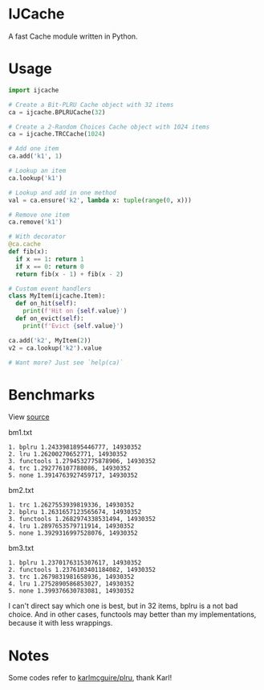# IJCache

A fast Cache module written in Python.


Usage
=====

```py
import ijcache

# Create a Bit-PLRU Cache object with 32 items
ca = ijcache.BPLRUCache(32)

# Create a 2-Random Choices Cache object with 1024 items
ca = ijcache.TRCCache(1024)

# Add one item
ca.add('k1', 1)

# Lookup an item
ca.lookup('k1')

# Lookup and add in one method
val = ca.ensure('k2', lambda x: tuple(range(0, x)))

# Remove one item
ca.remove('k1')

# With decorator
@ca.cache
def fib(x):
  if x == 1: return 1
  if x == 0: return 0
  return fib(x - 1) + fib(x - 2)

# Custom event handlers
class MyItem(ijcache.Item):
  def on_hit(self):
    print(f'Hit on {self.value}')
  def on_evict(self):
    print(f'Evict {self.value}')

ca.add('k2', MyItem(2))
v2 = ca.lookup('k2').value

# Want more? Just see `help(ca)`
```


Benchmarks
==========

View [source](benchmark.py)

bm1.txt
```
1. bplru 1.2433981895446777, 14930352
2. lru 1.26200270652771, 14930352
3. functools 1.2794532775878906, 14930352
4. trc 1.292776107788086, 14930352
5. none 1.3914763927459717, 14930352
```

bm2.txt
```
1. trc 1.2627553939819336, 14930352
2. bplru 1.2631657123565674, 14930352
3. functools 1.2682974338531494, 14930352
4. lru 1.2897653579711914, 14930352
5. none 1.3929316997528076, 14930352
```

bm3.txt
```
1. bplru 1.2370176315307617, 14930352
2. functools 1.2376103401184082, 14930352
3. trc 1.2679831981658936, 14930352
4. lru 1.2752890586853027, 14930352
5. none 1.399376630783081, 14930352
```

I can't direct say which one is best, but in 32 items, bplru is a not bad
choice. And in other cases, functools may better than my implementations,
because it with less wrappings.


Notes
=====

Some codes refer to [karlmcguire/plru](https://github.com/karlmcguire/plru),
thank Karl!
